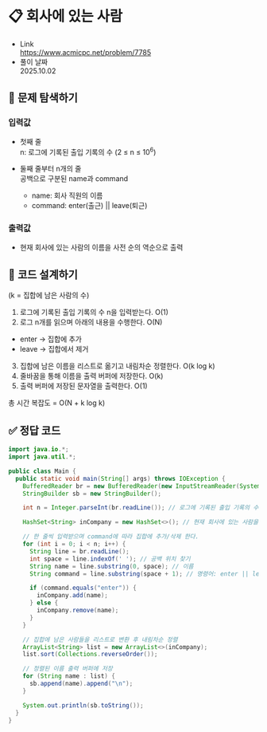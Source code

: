 # 📋 회사에 있는 사람
- Link<br>
https://www.acmicpc.net/problem/7785
- 풀이 날짜<br>
2025.10.02

## 🔎 문제 탐색하기

### 입력값
- 첫째 줄<br>
n: 로그에 기록된 출입 기록의 수 (2 ≤ n ≤ 10<sup>6</sup>)<br>

- 둘째 줄부터 n개의 줄<br>
공백으로 구분된 name과 command
  - name: 회사 직원의 이름
  - command: enter(출근) || leave(퇴근)

### 출력값
- 현재 회사에 있는 사람의 이름을 사전 순의 역순으로 출력<br>

## 📝 코드 설계하기
(k = 집합에 남은 사람의 수)
1. 로그에 기록된 출입 기록의 수 n을 입력받는다. O(1)
2. 로그 n개를 읽으며 아래의 내용을 수행한다. O(N)
  - enter -> 집합에 추가
  - leave -> 집합에서 제거
3. 집합에 남은 이름을 리스트로 옮기고 내림차순 정렬한다. O(k log k)
4. 줄바꿈을 통해 이름을 출력 버퍼에 저장한다. O(k)
5. 출력 버퍼에 저장된 문자열을 출력한다. O(1)

총 시간 복잡도 = O(N + k log k)

## ✅ 정답 코드
```java
import java.io.*;
import java.util.*;

public class Main {
  public static void main(String[] args) throws IOException {
    BufferedReader br = new BufferedReader(new InputStreamReader(System.in));
    StringBuilder sb = new StringBuilder();

    int n = Integer.parseInt(br.readLine()); // 로그에 기록된 출입 기록의 수 n을 입력받는다.

    HashSet<String> inCompany = new HashSet<>(); // 현재 회사에 있는 사람을 관리할 집합

    // 한 줄씩 입력받으며 command에 따라 집합에 추가/삭제 한다.
    for (int i = 0; i < n; i++) {
      String line = br.readLine();
      int space = line.indexOf(' '); // 공백 위치 찾기
      String name = line.substring(0, space); // 이름
      String command = line.substring(space + 1); // 명령어: enter || leave

      if (command.equals("enter")) {
        inCompany.add(name);
      } else {
        inCompany.remove(name);
      }
    }

    // 집합에 남은 사람들을 리스트로 변환 후 내림차순 정렬
    ArrayList<String> list = new ArrayList<>(inCompany);
    list.sort(Collections.reverseOrder());

    // 정렬된 이름 출력 버퍼에 저장
    for (String name : list) {
      sb.append(name).append("\n");
    }

    System.out.println(sb.toString());
  }
}
```
